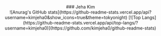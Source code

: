 



<div align=center> ### Jeha Kim </div>



<div align=center> ![Anurag's GitHub stats](https://github-readme-stats.vercel.app/api?username=kimjeha0&show_icons=true&theme=tokyonight)
[![Top Langs](https://github-readme-stats.vercel.app/api/top-langs/?username=kimjeha0)](https://github.com/kimjeha0/github-readme-stats)</div>

